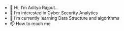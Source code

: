 - 👋 Hi, I’m Aditya Rajput...
- 👀 I’m interested in Cyber Security Analytics
- 🌱 I’m currently learning Data Structure and algorithms
- 📫 How to reach me 

<!---
adits02/adits02 is a ✨ special ✨ repository because its `README.md` (this file) appears on your GitHub profile.
You can click the Preview link to take a look at your changes.
--->
